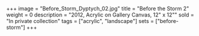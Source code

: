 +++
image = "Before_Storm_Dyptych_02.jpg"
title = "Before the Storm 2"
weight = 0
description = "2012, Acrylic on Gallery Canvas, 12\" x 12\""
sold = "In private collection"
tags = ["acrylic", "landscape"]
sets = ["before-storm"]
+++
